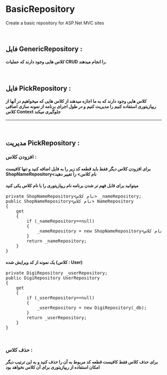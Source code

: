 # BasicRepository
Create a basic repository for ASP.Net MVC sites
<br />
<br />
<br />
<h2>فایل GenericRepository :</h2>
<h4>کلاس هایی وجود دارند که عملیات CRUD را انجام میدهند.</h4>
<br />
<h2>فایل PickRepository :</h2>
<h4>کلاس هایی وجود دارند که به ما اجازه میدهند از کلاس هایی که میخواهیم در آنها از ریپازیتوری استفاده کنیم را مدیریت کنیم و در طول اجرای برنامه از نمونه سازی اضافی کلاس Context جلوگیری میکند</h4>
<hr>
<br />
<h2>مدیریت PickRepository :</h2>
<h3>افزودن کلاس :</h3>
<h4>برای افزودن کلاس دیگر فقط باید قطعه کد زیر را به فایل اضافه کنید و تنها کافیست ShopNameRepository<نام کلاس> را تغییر دهید</h4>
<h4>میتوانید برای قابل فهم تر شدن برنامه نام ریپازیتوری را با نام کلاس یکی کنید</h4>
<pre>private ShopNameRepository<نام کلاس> _nameRepository;
public ShopNameRepository<نام کلاس> NameRepository
{
    get
    { 
        if (_nameRepository==null)
        {
            _nameRepository = new ShopNameRepository<نام کلاس>(_db);
        }
        return _nameRepository;
    }
}</pre>
<h4>یک نمونه از کد ویرایش شده (کلاس : User)</h4>
<pre>private DigiRepository<User> _userRepository;
public DigiRepository<User> UserRepository
{
    get
    { 
        if (_userRepository==null)
        {
            _userRepository = new DigiRepository<User>(_db);
        }
        return _userRepository;
    }
}</pre>
                <br />
<h3>حذف کلاس :</h3>
<h4>برای حذف کلاس فقط کافیست قطعه کد مربوط به آن را حذف کنید و به این ترتیب دیگر امکان استفاده از ریپازیتوری برای آن کلاس نخواهد بود</h4>
